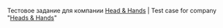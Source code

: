 Тестовое задание для компании [Head &amp; Hands](https://handh.ru/) | Test case for company "[Heads &amp; Hands](https://handh.ru/)"
